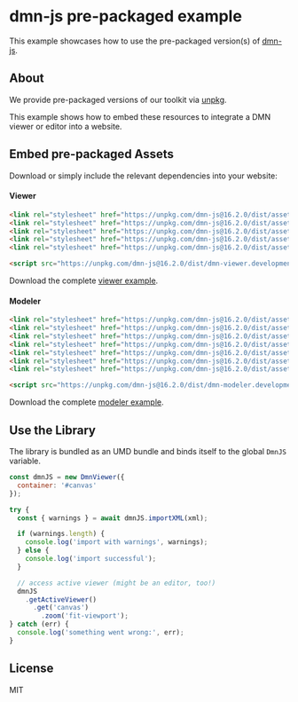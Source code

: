 # dmn-js pre-packaged example

This example showcases how to use the pre-packaged version(s) of [dmn-js](https://github.com/bpmn-io/dmn-js).


## About

We provide pre-packaged versions of our toolkit via [unpkg](https://unpkg.com/dmn-js/dist/).

This example shows how to embed these resources to integrate a DMN viewer or editor
into a website.


## Embed pre-packaged Assets

Download or simply include the relevant dependencies into your website:

#### Viewer

```html
<link rel="stylesheet" href="https://unpkg.com/dmn-js@16.2.0/dist/assets/dmn-js-drd.css">
<link rel="stylesheet" href="https://unpkg.com/dmn-js@16.2.0/dist/assets/dmn-js-decision-table.css">
<link rel="stylesheet" href="https://unpkg.com/dmn-js@16.2.0/dist/assets/dmn-js-literal-expression.css">
<link rel="stylesheet" href="https://unpkg.com/dmn-js@16.2.0/dist/assets/dmn-js-shared.css">
<link rel="stylesheet" href="https://unpkg.com/dmn-js@16.2.0/dist/assets/dmn-font/css/dmn.css">

<script src="https://unpkg.com/dmn-js@16.2.0/dist/dmn-viewer.development.js"></script>
```

Download the complete [viewer example](https://cdn.statically.io/gh/bpmn-io/dmn-js-examples/main/starter/viewer.html).

#### Modeler

```html
<link rel="stylesheet" href="https://unpkg.com/dmn-js@16.2.0/dist/assets/diagram-js.css">
<link rel="stylesheet" href="https://unpkg.com/dmn-js@16.2.0/dist/assets/dmn-js-shared.css">
<link rel="stylesheet" href="https://unpkg.com/dmn-js@16.2.0/dist/assets/dmn-js-drd.css">
<link rel="stylesheet" href="https://unpkg.com/dmn-js@16.2.0/dist/assets/dmn-js-decision-table.css">
<link rel="stylesheet" href="https://unpkg.com/dmn-js@16.2.0/dist/assets/dmn-js-decision-table-controls.css">
<link rel="stylesheet" href="https://unpkg.com/dmn-js@16.2.0/dist/assets/dmn-js-literal-expression.css">
<link rel="stylesheet" href="https://unpkg.com/dmn-js@16.2.0/dist/assets/dmn-font/css/dmn.css">

<script src="https://unpkg.com/dmn-js@16.2.0/dist/dmn-modeler.development.js"></script>
```

Download the complete [modeler example](https://cdn.statically.io/gh/bpmn-io/dmn-js-examples/main/starter/modeler.html).


## Use the Library

The library is bundled as an UMD bundle and binds itself to the global `DmnJS`
variable.

```javascript
const dmnJS = new DmnViewer({
  container: '#canvas'
});

try {
  const { warnings } = await dmnJS.importXML(xml);

  if (warnings.length) {
    console.log('import with warnings', warnings);
  } else {
    console.log('import successful');
  }

  // access active viewer (might be an editor, too!)
  dmnJS
    .getActiveViewer()
      .get('canvas')
        .zoom('fit-viewport');
} catch (err) {
  console.log('something went wrong:', err);
}
```

## License

MIT
